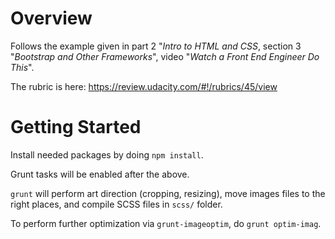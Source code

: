 # Overview

Follows the example given in part 2 "*Intro to HTML and CSS*, section 3 "*Bootstrap and Other Frameworks*", video "*Watch a Front End Engineer Do This*".

The rubric is here: https://review.udacity.com/#!/rubrics/45/view

# Getting Started

Install needed packages by doing ``npm install``.

Grunt tasks will be enabled after the above.

``grunt`` will perform art direction (cropping, resizing), move images files to the right places, and compile SCSS files in ``scss/`` folder.

To perform further optimization via ``grunt-imageoptim``, do ``grunt optim-imag``.
